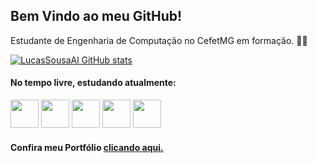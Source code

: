 ## Bem Vindo ao meu GitHub!
Estudante de Engenharia de Computação no CefetMG em formação. 🧑‍💻

[![LucasSousaAl GitHub stats](https://github-readme-stats.vercel.app/api?username=LucasSousaAl&count_private=true&show_icons=true&theme=tokyonight)](https://github.com/anuraghazra/github-readme-stats)

<h4>No tempo livre, estudando atualmente:</h4>
<div style= "display: inline_block">        
  <img height= "45px" src="https://cdn.jsdelivr.net/gh/devicons/devicon/icons/javascript/javascript-original.svg" />
  <img height= "45px" src="https://cdn.jsdelivr.net/gh/devicons/devicon/icons/nodejs/nodejs-original.svg" />
<img height= "45px" src="https://cdn.jsdelivr.net/gh/devicons/devicon/icons/mongodb/mongodb-plain-wordmark.svg" />
<img height= "45px" src="https://cdn.jsdelivr.net/gh/devicons/devicon/icons/html5/html5-original.svg" />
<img height= "45px" src="https://cdn.jsdelivr.net/gh/devicons/devicon/icons/css3/css3-original.svg" />
            
</div>

<h4>Confira meu Portfólio  <a href="https://lucassousaal.github.io/Portfolio/" target="_blank">clicando aqui.</a></h4>
